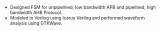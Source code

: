 - Designed FSM for unpipelined, low bandwidth APB and pipelined, high bandwidth AHB Protocol.
- Modeled in Verilog using Icarus Verilog and performed waveform analysis using GTKWave.
